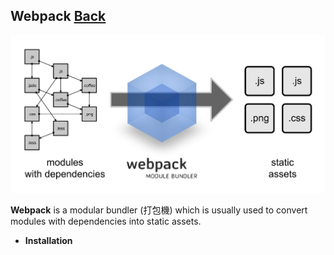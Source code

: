 ## Webpack [Back](./../Framework.md)

![](./what-is-webpack.png)

**Webpack** is a modular bundler (打包機) which is usually used to convert modules with dependencies into static assets.

- **Installation**
